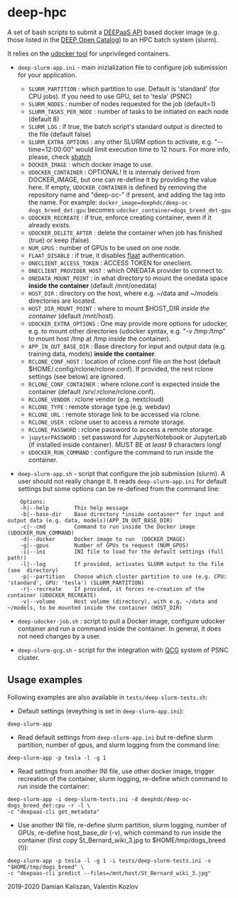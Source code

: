 deep-hpc
=========

A set of bash scripts to submit a [DEEPaaS API](https://github.com/indigo-dc/DEEPaaS) based docker image (e.g. those listed in the [DEEP Open Catalog](https://marketplace.deep-hybrid-datacloud.eu/)) to an HPC batch system (slurm).

It relies on the [udocker tool](https://github.com/indigo-dc/udocker) for unprivileged containers.

* ``deep-slurm-app.ini`` - main inizialization file to configure job submission for your application.
   - ``SLURM_PARTITION`` : which partition to use. Default is 'standard' (for CPU jobs). If you need to use GPU, set to 'tesla' (PSNC)
   - ``SLURM_NODES`` : number of nodes requested for the job (default=1)
   - ``SLURM_TASKS_PER_NODE`` : number of tasks to be initiated on each node (default 8)
   - ``SLURM_LOG`` : if true, the batch script's standard output is directed to the file (default false)
   - ``SLURM_EXTRA_OPTIONS`` : any other SLURM option to activate, e.g. "--time=12:00:00" would limit execution time to 12 hours. For more info, please, check [sbatch](https://slurm.schedmd.com/sbatch.html)
   - ``DOCKER_IMAGE`` : which docker image to use.
   - ``UDOCKER_CONTAINER`` : OPTIONAL! It is internaly derived from DOCKER_IMAGE, but one can re-define it by providing the value here. If empty, ``UDOCKER_CONTAINER`` is defined by removing the repository name and "deep-oc-" if present, and adding the tag into the name. For example: ``docker_image=deephdc/deep-oc-dogs_breed_det:gpu`` becomes ``udocker_container=dogs_breed_det-gpu``
   - ``UDOCKER_RECREATE`` : if true, enforce creating container, even if it already exists.
   - ``UDOCKER_DELETE_AFTER`` : delete the container when job has finished (true) or keep (false).
   - ``NUM_GPUS`` : number of GPUs to be used on one node.
   - ``FLAAT_DISABLE`` : if true, it disables [flaat](https://github.com/indigo-dc/flaat) authentication.
   - ``ONECLIENT_ACCESS_TOKEN`` : ACCESS TOKEN for oneclient.
   - ``ONECLIENT_PROVIDER_HOST`` : which ONEDATA provider to connect to.
   - ``ONEDATA_MOUNT_POINT`` : in what directory to mount the onedata space **inside the container** (default /mnt/onedata)
   - ``HOST_DIR`` : directory on the host, where e.g. ~/data and ~/models directories are located.
   - ``HOST_DIR_MOUNT_POINT`` : where to mount $HOST_DIR *inside the container* (default /mnt/host).
   - ``UDOCKER_EXTRA_OPTIONS`` : One may provide more options for udocker, e.g. to mount other directories (udocker syntax, e.g. "-v /tmp:/tmp" to mount host /tmp at /tmp inside the container).
   - ``APP_IN_OUT_BASE_DIR`` : Base directory for input and output data (e.g. training data, models) **inside the container**.
   - ``RCLONE_CONF_HOST`` : location of rclone.conf file on the host (default $HOME/.config/rclone/rclone.conf). If provided, the rest rclone settings (see below) are ignored.
   - ``RCLONE_CONF_CONTAINER`` : where rclone.conf is expected inside the container (default /srv/.rclone/rclone.conf).
   - ``RCLONE_VENDOR`` : rclone vendor (e.g. nextcloud)
   - ``RCLONE_TYPE`` : remote storage type (e.g. webdav)
   - ``RCLONE_URL`` : remote storage link to be accessed via rclone.
   - ``RCLONE_USER`` : rclone user to access a remote storage.
   - ``RCLONE_PASSWORD`` : rclone password to access a remote storage.
   - ``jupyterPASSWORD`` : set password for JupyterNotebook or JupyterLab (if installed inside container). MUST BE *at least* 9 characters long!
   - ``UDOCKER_RUN_COMMAND`` : configure the command to run inside the container.

* ``deep-slurm-app.sh``   - script that configure the job submission (slurm). A user should not really change it. It reads ``deep-slurm-app.ini`` for default settings but some options can be re-defined from the command line:

```
    Options:
    -h|--help 		 This help message
    -b|--base-dir 	 Base directory *inside container* for input and output data (e.g. data, models)(APP_IN_OUT_BASE_DIR)
    -c|--cmd 		 Command to run inside the Docker image (UDOCKER_RUN_COMMAND)
    -d|--docker 	 Docker image to run  (DOCKER_IMAGE)
    -g|--gpus 		 Number of GPUs to request (NUM_GPUS)
    -i|--ini 		 INI file to load for the default settings (full path!)
    -l|--log 		 If provided, activates SLURM output to the file (see  directory)
    -p|--partition 	 Choose which cluster partition to use (e.g. CPU: 'standard', GPU: 'tesla') (SLURM_PARTITION)
    -r|--recreate 	 If provided, it forces re-creation of the container (UDOCKER_RECREATE)
    -v|--volume 	 Host volume (directory), with e.g. ~/data and ~/models, to be mounted inside the container (HOST_DIR)
```
   
* ``deep-udocker-job.sh`` : script to pull a Docker image, configure udocker container and run a command inside the container. In general, it does not need changes by a user.

* ``deep-slurm-qcg.sh``  - script for the integration with [QCG](http://www.qoscosgrid.org/trac/qcg-computing) system of PSNC cluster.



## Usage examples

Following examples are also available in ``tests/deep-slurm-tests.sh``:

* Default settings (eveything is set in ``deep-slurm-app.ini``):
```
deep-slurm-app
```
* Read default settings from ``deep-slurm-app.ini`` but re-define slurm partition, number of gpus, and slurm logging from the command line:
```
deep-slurm-app -p tesla -l -g 1
```
* Read settings from another INI file, use other docker image, trigger recreation of the container, slurm logging, re-define which command to run inside the container:
```
deep-slurm-app -i deep-slurm-tests.ini -d deephdc/deep-oc-dogs_breed_det:cpu -r -l \
-c "deepaas-cli get_metadata"
```
* Use another INI file, re-define slurm partition, slurm logging, number of GPUs, re-define host_base_dir (-v), which command to run inside the container (first copy St_Bernard_wiki_3.jpg to $HOME/tmp/dogs_breed (!)):
```
deep-slurm-app -p tesla -l -g 1 -i tests/deep-slurm-tests.ini -v "$HOME/tmp/dogs_breed" \
-c "deepaas-cli predict --files=/mnt/host/St_Bernard_wiki_3.jpg"
```

2019-2020 Damian Kaliszan, Valentin Kozlov
